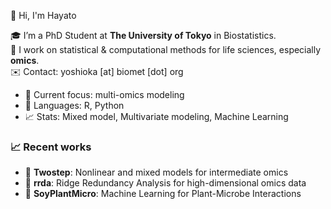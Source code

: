 👋 Hi, I'm Hayato

🎓 I’m a PhD Student at **The University of Tokyo** in Biostatistics.  
🧪 I work on statistical & computational methods for life sciences, especially **omics**. \
✉️ Contact: yoshioka [at] biomet [dot] org

- 🔭 Current focus: multi-omics modeling
- 🐍 Languages: R, Python
- 📈 Stats: Mixed model, Multivariate modeling, Machine Learning

### 📈 Recent works
- 🚀 **Twostep**: Nonlinear and mixed models for intermediate omics  
- 📐 **rrda**: Ridge Redundancy Analysis for high-dimensional omics data  
- 🌿 **SoyPlantMicro**: Machine Learning for Plant-Microbe Interactions

